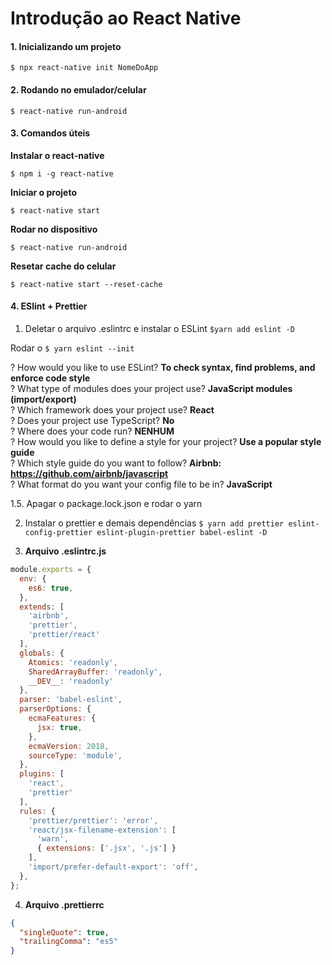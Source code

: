 # Introdução ao React Native

#### 1. Inicializando um projeto

`$ npx react-native init NomeDoApp`

#### 2. Rodando no emulador/celular

`$ react-native run-android`

#### 3. Comandos úteis

**Instalar o react-native**

`$ npm i -g react-native`

**Iniciar o projeto**

`$ react-native start`

**Rodar no dispositivo**

`$ react-native run-android`

**Resetar cache do celular**

`$ react-native start --reset-cache`

#### 4. ESlint + Prettier

1. Deletar o arquivo .eslintrc e instalar o ESLint `$yarn add eslint -D`

Rodar o `$ yarn eslint --init`

? How would you like to use ESLint? **To check syntax, find problems, and enforce code style**  
? What type of modules does your project use? **JavaScript modules (import/export)**  
? Which framework does your project use? **React**  
? Does your project use TypeScript? **No**  
? Where does your code run? **NENHUM**  
? How would you like to define a style for your project? **Use a popular style guide**  
? Which style guide do you want to follow? **Airbnb: https://github.com/airbnb/javascript**  
? What format do you want your config file to be in? **JavaScript**  

1.5. Apagar o package.lock.json e rodar o yarn

2. Instalar o prettier e demais dependências `$ yarn add prettier eslint-config-prettier eslint-plugin-prettier babel-eslint -D`

3. **Arquivo .eslintrc.js**

```js
module.exports = {
  env: {
    es6: true,
  },
  extends: [
    'airbnb',
    'prettier',
    'prettier/react'
  ],
  globals: {
    Atomics: 'readonly',
    SharedArrayBuffer: 'readonly',
    __DEV__: 'readonly'
  },
  parser: 'babel-eslint',
  parserOptions: {
    ecmaFeatures: {
      jsx: true,
    },
    ecmaVersion: 2018,
    sourceType: 'module',
  },
  plugins: [
    'react',
    'prettier'
  ],
  rules: {
    'prettier/prettier': 'error',
    'react/jsx-filename-extension': [
      'warn',
      { extensions: ['.jsx', '.js'] }
    ],
    'import/prefer-default-export': 'off',
  },
};
```

4. **Arquivo .prettierrc**

```json
{
  "singleQuote": true,
  "trailingComma": "es5"
}
```

